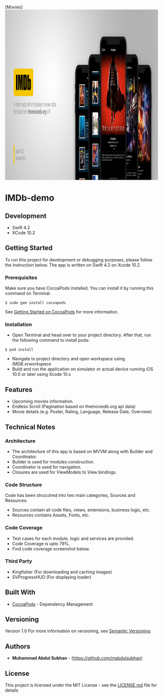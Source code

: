 [Movies]<img src="Screenshots/cover.jpg"  height="560">

# IMDb-demo

## Development
- Swift 4.2
- XCode 10.2

## Getting Started
To run this project for development or debugging purposes, please follow the instruction below. The app is written on Swift 4.2 on Xcode 10.2

### Prerequisites
Make sure you have CocoaPods installed. You can install it by running this command on Terminal.
```
$ sudo gem install cocoapods
```
See [Getting Started on CocoaPods](https://guides.cocoapods.org/using/getting-started.html) for more informaiton.


### Installation 
- Open Terminal and head over to your project directory. After that, run the following command to install pods:
```
$ pod install
```
- Navigate to project directory and open workspace using *IMDB.xcworkspace*
- Build and run the application on simulator or actual device running iOS 10.0 or later using Xcode 10.x

## Features
- Upcoming movies information.
- Endless Scroll (Pagination based on themoviedb.org api data)
- Movie details (e.g. Poster, Rating, Language, Release Date, Overview)


## Technical Notes

### Architecture
- The architecture of this app is based on MVVM along with Builder and Coordinator.
- Builder is used for modules construction.
- Coordinator is used for navigation.
- Closures are used for ViewModels to View bindings.

### Code Structure
Code has been strucutred into two main categories, Sources and Resources:
- Sources contain all code files, views, extensions, business logic, etc.
- Resources contains Assets, Fonts, etc.

### Code Coverage
- Test cases for each module, logic and services are provided.
- Code Coverage is upto 79%.
- Find code coverage screenshot below. 

### Third Party
- Kingfisher (For downloading and caching images)
- SVProgressHUD (For displaying loader)

## Built With

* [CocoaPods](https://cocoapods.org/) - Dependency Management

## Versioning

Version 1.0
For more information on versioning, see [Semantic Versioning](http://semver.org/).

## Authors

* **Muhammad Abdul Subhan** - (https://github.com/mabdulsubhan)

## License

This project is licensed under the MIT License - see the [LICENSE.md](LICENSE.md) file for details


